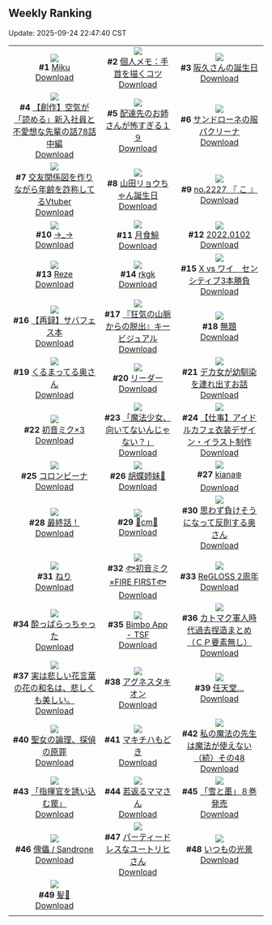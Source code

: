 ## Weekly Ranking
Update: 2025-09-24 22:47:40 CST

|      |      |      |
| :----: | :----: | :----: |
| ![](https://i.pixiv.re/c/240x480/img-master/img/2025/09/18/00/00/34/135224547_p0_master1200.jpg)<br>**#1** [Miku](https://www.pixiv.net/artworks/135224547)<br>[Download](https://i.pixiv.re/img-original/img/2025/09/18/00/00/34/135224547_p0.jpg) | ![](https://i.pixiv.re/c/240x480/img-master/img/2025/09/18/06/00/11/135232093_p0_master1200.jpg)<br>**#2** [個人メモ：手首を描くコツ](https://www.pixiv.net/artworks/135232093)<br>[Download](https://i.pixiv.re/img-original/img/2025/09/18/06/00/11/135232093_p0.jpg) | ![](https://i.pixiv.re/c/240x480/img-master/img/2025/09/18/12/00/22/135238087_p0_master1200.jpg)<br>**#3** [阪久さんの誕生日](https://www.pixiv.net/artworks/135238087)<br>[Download](https://i.pixiv.re/img-original/img/2025/09/18/12/00/22/135238087_p0.jpg) |
| ![](https://i.pixiv.re/c/240x480/img-master/img/2025/09/18/18/46/39/135247296_p0_master1200.jpg)<br>**#4** [【創作】空気が「読める」新入社員と不愛想な先輩の話78話中編](https://www.pixiv.net/artworks/135247296)<br>[Download](https://i.pixiv.re/img-original/img/2025/09/18/18/46/39/135247296_p0.jpg) | ![](https://i.pixiv.re/c/240x480/img-master/img/2025/09/18/17/19/03/135244519_p0_master1200.jpg)<br>**#5** [配達先のお姉さんが怖すぎる１９](https://www.pixiv.net/artworks/135244519)<br>[Download](https://i.pixiv.re/img-original/img/2025/09/18/17/19/03/135244519_p0.jpg) | ![](https://i.pixiv.re/c/240x480/img-master/img/2025/09/17/00/05/20/135188264_p0_master1200.jpg)<br>**#6** [サンドローネの服パクリーナ](https://www.pixiv.net/artworks/135188264)<br>[Download](https://i.pixiv.re/img-original/img/2025/09/17/00/05/20/135188264_p0.jpg) |
| ![](https://i.pixiv.re/c/240x480/img-master/img/2025/09/18/21/09/03/135252901_p0_master1200.jpg)<br>**#7** [交友関係図を作りながら年齢を詐称してるVtuber](https://www.pixiv.net/artworks/135252901)<br>[Download](https://www.pixiv.net/artworks/135252901) | ![](https://i.pixiv.re/c/240x480/img-master/img/2025/09/18/00/02/15/135224737_p0_master1200.jpg)<br>**#8** [山田リョウちゃん誕生日](https://www.pixiv.net/artworks/135224737)<br>[Download](https://i.pixiv.re/img-original/img/2025/09/18/00/02/15/135224737_p0.jpg) | ![](https://i.pixiv.re/c/240x480/img-master/img/2025/09/19/22/02/26/135291903_p0_master1200.jpg)<br>**#9** [no.2227 『 こ 』](https://www.pixiv.net/artworks/135291903)<br>[Download](https://i.pixiv.re/img-original/img/2025/09/19/22/02/26/135291903_p0.jpg) |
| ![](https://i.pixiv.re/c/240x480/img-master/img/2025/09/18/12/08/15/135238356_p0_master1200.jpg)<br>**#10** [→_→](https://www.pixiv.net/artworks/135238356)<br>[Download](https://i.pixiv.re/img-original/img/2025/09/18/12/08/15/135238356_p0.jpg) | ![](https://i.pixiv.re/c/240x480/img-master/img/2025/09/18/20/01/52/135250016_p0_master1200.jpg)<br>**#11** [月食鯨](https://www.pixiv.net/artworks/135250016)<br>[Download](https://i.pixiv.re/img-original/img/2025/09/18/20/01/52/135250016_p0.jpg) | ![](https://i.pixiv.re/c/240x480/img-master/img/2025/09/18/00/00/11/135224419_p0_master1200.jpg)<br>**#12** [2022.0102](https://www.pixiv.net/artworks/135224419)<br>[Download](https://i.pixiv.re/img-original/img/2025/09/18/00/00/11/135224419_p0.jpg) |
| ![](https://i.pixiv.re/c/240x480/img-master/img/2025/09/18/21/20/24/135253331_p0_master1200.jpg)<br>**#13** [Reze](https://www.pixiv.net/artworks/135253331)<br>[Download](https://i.pixiv.re/img-original/img/2025/09/18/21/20/24/135253331_p0.jpg) | ![](https://i.pixiv.re/c/240x480/img-master/img/2025/09/17/17/27/37/135208706_p0_master1200.jpg)<br>**#14** [rkgk](https://www.pixiv.net/artworks/135208706)<br>[Download](https://i.pixiv.re/img-original/img/2025/09/17/17/27/37/135208706_p0.jpg) | ![](https://i.pixiv.re/c/240x480/img-master/img/2025/09/17/00/00/13/135187734_p0_master1200.jpg)<br>**#15** [X vs ワイ　センシティブ3本勝負](https://www.pixiv.net/artworks/135187734)<br>[Download](https://i.pixiv.re/img-original/img/2025/09/17/00/00/13/135187734_p0.jpg) |
| ![](https://i.pixiv.re/c/240x480/img-master/img/2025/09/18/20/16/33/135250599_p0_master1200.jpg)<br>**#16** [【再録】サバフェス本](https://www.pixiv.net/artworks/135250599)<br>[Download](https://i.pixiv.re/img-original/img/2025/09/18/20/16/33/135250599_p0.jpg) | ![](https://i.pixiv.re/c/240x480/img-master/img/2025/09/18/09/44/53/135235800_p0_master1200.jpg)<br>**#17** [『狂気の山脈からの脱出』キービジュアル](https://www.pixiv.net/artworks/135235800)<br>[Download](https://i.pixiv.re/img-original/img/2025/09/18/09/44/53/135235800_p0.jpg) | ![](https://i.pixiv.re/c/240x480/img-master/img/2025/09/19/16/15/39/135279286_p0_master1200.jpg)<br>**#18** [無題](https://www.pixiv.net/artworks/135279286)<br>[Download](https://i.pixiv.re/img-original/img/2025/09/19/16/15/39/135279286_p0.jpg) |
| ![](https://i.pixiv.re/c/240x480/img-master/img/2025/09/17/00/06/32/135188323_p0_master1200.jpg)<br>**#19** [くるまってる奥さん](https://www.pixiv.net/artworks/135188323)<br>[Download](https://i.pixiv.re/img-original/img/2025/09/17/00/06/32/135188323_p0.jpg) | ![](https://i.pixiv.re/c/240x480/img-master/img/2025/09/18/19/00/19/135247748_p0_master1200.jpg)<br>**#20** [リーダー](https://www.pixiv.net/artworks/135247748)<br>[Download](https://i.pixiv.re/img-original/img/2025/09/18/19/00/19/135247748_p0.jpg) | ![](https://i.pixiv.re/c/240x480/img-master/img/2025/09/18/17/46/58/135245229_p0_master1200.jpg)<br>**#21** [デカ女が幼馴染を連れ出すお話](https://www.pixiv.net/artworks/135245229)<br>[Download](https://i.pixiv.re/img-original/img/2025/09/18/17/46/58/135245229_p0.jpg) |
| ![](https://i.pixiv.re/c/240x480/img-master/img/2025/09/18/00/24/55/135225833_p0_master1200.jpg)<br>**#22** [初音ミク×3](https://www.pixiv.net/artworks/135225833)<br>[Download](https://i.pixiv.re/img-original/img/2025/09/18/00/24/55/135225833_p0.jpg) | ![](https://i.pixiv.re/c/240x480/img-master/img/2025/09/18/19/01/17/135247842_p0_master1200.jpg)<br>**#23** [「魔法少女、向いてないんじゃない？」](https://www.pixiv.net/artworks/135247842)<br>[Download](https://i.pixiv.re/img-original/img/2025/09/18/19/01/17/135247842_p0.jpg) | ![](https://i.pixiv.re/c/240x480/img-master/img/2025/09/18/00/24/56/135225834_p0_master1200.jpg)<br>**#24** [【仕事】アイドルカフェ衣装デザイン・イラスト制作](https://www.pixiv.net/artworks/135225834)<br>[Download](https://www.pixiv.net/artworks/135225834) |
| ![](https://i.pixiv.re/c/240x480/img-master/img/2025/09/18/01/30/38/135228005_p0_master1200.jpg)<br>**#25** [コロンビーナ](https://www.pixiv.net/artworks/135228005)<br>[Download](https://i.pixiv.re/img-original/img/2025/09/18/01/30/38/135228005_p0.jpg) | ![](https://i.pixiv.re/c/240x480/img-master/img/2025/09/18/17/37/02/135244992_p0_master1200.jpg)<br>**#26** [胡蝶姉妹🌸](https://www.pixiv.net/artworks/135244992)<br>[Download](https://i.pixiv.re/img-original/img/2025/09/18/17/37/02/135244992_p0.jpg) | ![](https://i.pixiv.re/c/240x480/img-master/img/2025/09/18/00/00/14/135224445_p0_master1200.jpg)<br>**#27** [kiana❄️](https://www.pixiv.net/artworks/135224445)<br>[Download](https://i.pixiv.re/img-original/img/2025/09/18/00/00/14/135224445_p0.jpg) |
| ![](https://i.pixiv.re/c/240x480/img-master/img/2025/09/18/23/33/33/135259155_p0_master1200.jpg)<br>**#28** [最終話！](https://www.pixiv.net/artworks/135259155)<br>[Download](https://i.pixiv.re/img-original/img/2025/09/18/23/33/33/135259155_p0.jpg) | ![](https://i.pixiv.re/c/240x480/img-master/img/2025/09/18/21/17/46/135253226_p0_master1200.jpg)<br>**#29** [🩵cm🩷](https://www.pixiv.net/artworks/135253226)<br>[Download](https://www.pixiv.net/artworks/135253226) | ![](https://i.pixiv.re/c/240x480/img-master/img/2025/09/18/00/05/40/135225013_p0_master1200.jpg)<br>**#30** [思わず負けそうになって反則する奥さん](https://www.pixiv.net/artworks/135225013)<br>[Download](https://i.pixiv.re/img-original/img/2025/09/18/00/05/40/135225013_p0.jpg) |
| ![](https://i.pixiv.re/c/240x480/img-master/img/2025/09/19/00/00/16/135260293_p0_master1200.jpg)<br>**#31** [ねり](https://www.pixiv.net/artworks/135260293)<br>[Download](https://i.pixiv.re/img-original/img/2025/09/19/00/00/16/135260293_p0.jpg) | ![](https://i.pixiv.re/c/240x480/img-master/img/2025/09/17/16/24/06/135207070_p0_master1200.jpg)<br>**#32** [🐟初音ミク×FIRE FIRST🐟](https://www.pixiv.net/artworks/135207070)<br>[Download](https://i.pixiv.re/img-original/img/2025/09/17/16/24/06/135207070_p0.jpg) | ![](https://i.pixiv.re/c/240x480/img-master/img/2025/09/18/20/57/39/135252257_p0_master1200.jpg)<br>**#33** [ReGLOSS 2周年](https://www.pixiv.net/artworks/135252257)<br>[Download](https://i.pixiv.re/img-original/img/2025/09/18/20/57/39/135252257_p0.jpg) |
| ![](https://i.pixiv.re/c/240x480/img-master/img/2025/09/18/00/00/08/135224399_p0_master1200.jpg)<br>**#34** [酔っぱらっちゃった](https://www.pixiv.net/artworks/135224399)<br>[Download](https://i.pixiv.re/img-original/img/2025/09/18/00/00/08/135224399_p0.jpg) | ![](https://i.pixiv.re/c/240x480/img-master/img/2025/09/18/08/19/03/135234539_p0_master1200.jpg)<br>**#35** [Bimbo App - TSF](https://www.pixiv.net/artworks/135234539)<br>[Download](https://i.pixiv.re/img-original/img/2025/09/18/08/19/03/135234539_p0.jpg) | ![](https://i.pixiv.re/c/240x480/img-master/img/2025/09/19/17/36/01/135281295_p0_master1200.jpg)<br>**#36** [カトマク軍人時代過去捏造まとめ（ＣＰ要素無し）](https://www.pixiv.net/artworks/135281295)<br>[Download](https://www.pixiv.net/artworks/135281295) |
| ![](https://i.pixiv.re/c/240x480/img-master/img/2025/09/19/18/53/08/135283933_p0_master1200.jpg)<br>**#37** [実は悲しい花言葉の花の和名は、悲しくも美しい。](https://www.pixiv.net/artworks/135283933)<br>[Download](https://i.pixiv.re/img-original/img/2025/09/19/18/53/08/135283933_p0.jpg) | ![](https://i.pixiv.re/c/240x480/img-master/img/2025/09/17/03/27/05/135193662_p0_master1200.jpg)<br>**#38** [アグネスタキオン](https://www.pixiv.net/artworks/135193662)<br>[Download](https://i.pixiv.re/img-original/img/2025/09/17/03/27/05/135193662_p0.jpg) | ![](https://i.pixiv.re/c/240x480/img-master/img/2025/09/18/17/05/14/135244185_p0_master1200.jpg)<br>**#39** [任天堂…](https://www.pixiv.net/artworks/135244185)<br>[Download](https://i.pixiv.re/img-original/img/2025/09/18/17/05/14/135244185_p0.jpg) |
| ![](https://i.pixiv.re/c/240x480/img-master/img/2025/09/19/00/00/23/135260337_p0_master1200.jpg)<br>**#40** [聖女の論理、探偵の原罪](https://www.pixiv.net/artworks/135260337)<br>[Download](https://i.pixiv.re/img-original/img/2025/09/19/00/00/23/135260337_p0.png) | ![](https://i.pixiv.re/c/240x480/img-master/img/2025/09/17/10/09/38/135199815_p0_master1200.jpg)<br>**#41** [マキチハもどき](https://www.pixiv.net/artworks/135199815)<br>[Download](https://i.pixiv.re/img-original/img/2025/09/17/10/09/38/135199815_p0.jpg) | ![](https://i.pixiv.re/c/240x480/img-master/img/2025/09/19/00/01/43/135260548_p0_master1200.jpg)<br>**#42** [私の魔法の先生は魔法が使えない（続）その48](https://www.pixiv.net/artworks/135260548)<br>[Download](https://i.pixiv.re/img-original/img/2025/09/19/00/01/43/135260548_p0.jpg) |
| ![](https://i.pixiv.re/c/240x480/img-master/img/2025/09/18/18/29/59/135246715_p0_master1200.jpg)<br>**#43** [「指揮官を誘い込む罠」](https://www.pixiv.net/artworks/135246715)<br>[Download](https://i.pixiv.re/img-original/img/2025/09/18/18/29/59/135246715_p0.jpg) | ![](https://i.pixiv.re/c/240x480/img-master/img/2025/09/18/01/57/15/135228668_p0_master1200.jpg)<br>**#44** [若返るママさん](https://www.pixiv.net/artworks/135228668)<br>[Download](https://www.pixiv.net/artworks/135228668) | ![](https://i.pixiv.re/c/240x480/img-master/img/2025/09/18/22/04/12/135255377_p0_master1200.jpg)<br>**#45** [「雪と墨」８巻発売](https://www.pixiv.net/artworks/135255377)<br>[Download](https://i.pixiv.re/img-original/img/2025/09/18/22/04/12/135255377_p0.jpg) |
| ![](https://i.pixiv.re/c/240x480/img-master/img/2025/09/18/22/51/34/135257343_p0_master1200.jpg)<br>**#46** [傀儡 / Sandrone](https://www.pixiv.net/artworks/135257343)<br>[Download](https://i.pixiv.re/img-original/img/2025/09/18/22/51/34/135257343_p0.jpg) | ![](https://i.pixiv.re/c/240x480/img-master/img/2025/09/17/00/41/17/135189823_p0_master1200.jpg)<br>**#47** [パーティードレスなユートリヒさん](https://www.pixiv.net/artworks/135189823)<br>[Download](https://i.pixiv.re/img-original/img/2025/09/17/00/41/17/135189823_p0.jpg) | ![](https://i.pixiv.re/c/240x480/img-master/img/2025/09/18/15/22/20/135241944_p0_master1200.jpg)<br>**#48** [いつもの光景](https://www.pixiv.net/artworks/135241944)<br>[Download](https://i.pixiv.re/img-original/img/2025/09/18/15/22/20/135241944_p0.jpg) |
| ![](https://i.pixiv.re/c/240x480/img-master/img/2025/09/18/18/44/31/135247230_p0_master1200.jpg)<br>**#49** [髪🌻](https://www.pixiv.net/artworks/135247230)<br>[Download](https://i.pixiv.re/img-original/img/2025/09/18/18/44/31/135247230_p0.jpg) |
|      |      |
